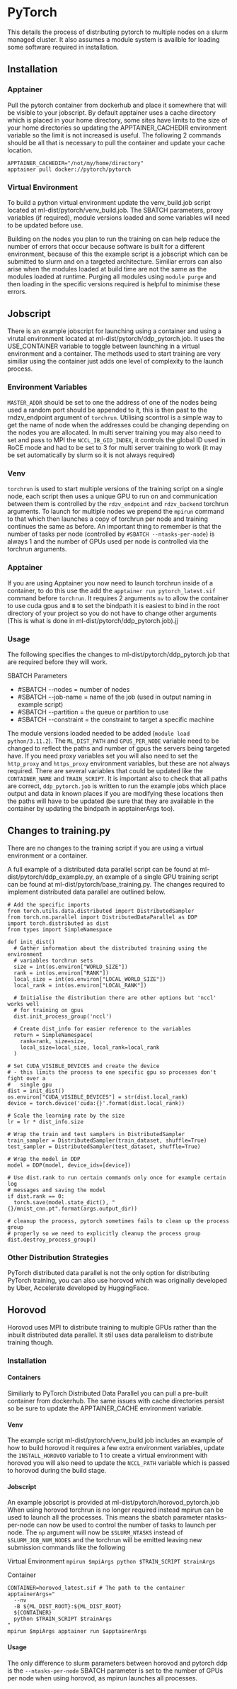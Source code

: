 # PyTorch
This details the process of distributing pytorch to multiple nodes on a 
slurm managed cluster. It also assumes a module system is availble for loading
some software required in installation.

## Installation
### Apptainer
Pull the pytorch container from dockerhub and place it somewhere that will be 
visible to your jobscript. By default apptainer uses a cache directory which is 
placed in your home directory, some sites have limits to the size of your home 
directories so updating the APPTAINER_CACHEDIR environment variable so the limit 
is not increased is useful. The following 2 commands should be all that is 
necessary to pull the container and update your cache location.

```
APPTAINER_CACHEDIR="/not/my/home/directory"
apptainer pull docker://pytorch/pytorch
```

### Virtual Environment
To build a python virtual environment update the venv_build.job script located 
at ml-dist/pytorch/venv_build.job. The SBATCH parameters, proxy variables (if
required), module versions loaded and some variables will need to be updated 
before use.

Building on the nodes you plan to run the training on can help reduce the 
number of errors that occur because software is built for a different 
environment, because of this the example script is a jobscript which can be 
submitted to slurm and on a targeted architecture. Similiar errors can also 
arise when the modules loaded at build time are not the same as the modules 
loaded at runtime. Purging all modules using `module purge` and then loading in 
the specific versions required is helpful to minimise these errors.


## Jobscript
There is an example jobscript for launching using a container and using a 
virutal environment located at ml-dist/pytorch/ddp_pytorch.job. It uses the 
USE_CONTAINER variable to toggle between launching in a virtual environment and 
a container. The methods used to start training are very similiar using the 
container just adds one level of complexity to the launch process.

### Environment Variables
`MASTER_ADDR` should be set to one the address of one of the nodes being used a 
random port should be appended to it, this is then past to the rndzv_endpoint 
argument of `torchrun`. Utilising scontrol is a simple way to get the name of 
node when the addresses could be changing depending on the nodes you are 
allocated. In multi server training you may also need to set and pass to MPI 
the `NCCL_IB_GID_INDEX`, it controls the global ID used in RoCE mode and had to 
be set to 3 for multi server training to work (it may be set automatically by 
slurm so it is not always required)

### Venv
`torchrun` is used to start multiple versions of the training script on a single 
node, each script then uses a unique GPU to run on and communication between 
them is controlled by the `rdzv_endpoint` and `rdzv_backend` torchrun arguments. 
To launch for multiple nodes we prepend the `mpirun` command to that which then 
launches a copy of torchrun per node and training continues the same as before.
An important thing to remember is that the number of tasks per node (controlled 
by `#SBATCH --ntasks-per-node`) is always 1 and the number of GPUs used per node 
is controlled via the torchrun arguments.

### Apptainer
If you are using Apptainer you now need to launch torchrun inside of a 
container, to do this use the add the `apptainer run pytorch_latest.sif` command 
before `torchrun`. It requires 2 arguments `nv` to allow the container to 
use cuda gpus and `B` to set the bindpath it is easiest to bind in the root 
directory of your project so you do not have to change other arguments (This is 
what is done in ml-dist/pytorch/ddp_pytorch.job).jj

### Usage
The following specifies the changes to ml-dist/pytorch/ddp_pytorch.job that 
are required before they will work.

SBATCH Parameters
- #SBATCH --nodes = number of nodes
- #SBATCH --job-name = name of the job (used in output naming in example script)
- #SBATCH --partition = the queue or partition to use
- #SBATCH --constraint = the constraint to target a specific machine

The module versions loaded needed to be added (`module load python/3.11.2`). The
`ML_DIST_PATH` and `GPUS_PER_NODE` variable need to be changed to reflect the paths
and number of gpus the servers being targeted have. If you need proxy variables 
set you will also need to set the `http_proxy` and `https_proxy` environment 
variables, but these are not always required. There are several variables that
could be updated like the `CONTAINER_NAME` and `TRAIN_SCRIPT`. It is important 
also to check that all paths are correct, `ddp_pytorch.job` is written to run the
example jobs which place output and data in known places if you are modifying 
these locations then the paths will have to be updated (be sure that they are
available in the container by updating the bindpath in apptainerArgs too).

## Changes to training.py
There are no changes to the training script if you are using a virtual 
environment or a container. 

A full example of a distributed data parallel script can be found at 
ml-dist/pytorch/ddp_example.py, an example of a single GPU training script 
can be found at ml-dist/pytorch/base_training.py. The changes required to 
implement distributed data parallel are outlined below.
```
# Add the specific imports
from torch.utils.data.distributed import DistributedSampler
from torch.nn.parallel import DistributedDataParallel as DDP
import torch.distributed as dist
from types import SimpleNamespace

def init_dist()
  # Gather information about the distributed training using the environment 
  # variables torchrun sets
  size = int(os.environ["WORLD_SIZE"])
  rank = int(os.environ["RANK"])
  local_size = int(os.environ["LOCAL_WORLD_SIZE"])
  local_rank = int(os.environ["LOCAL_RANK"])

  # Initialise the distribution there are other options but 'nccl' works well 
  # for training on gpus
  dist.init_process_group('nccl')

  # Create dist_info for easier reference to the variables
  return = SimpleNamespace(
    rank=rank, size=size,
    local_size=local_size, local_rank=local_rank
  )

# Set CUDA_VISIBLE_DEVICES and create the device
# - this limits the process to one specific gpu so processes don't fight over a 
#   single gpu
dist = init_dist()
os.environ["CUDA_VISIBLE_DEVICES"] = str(dist.local_rank)
device = torch.device('cuda:{}'.format(dist.local_rank))

# Scale the learning rate by the size
lr = lr * dist_info.size

# Wrap the train and test samplers in DistributedSampler
train_sampler = DistributedSampler(train_dataset, shuffle=True)
test_sampler = DistributedSampler(test_dataset, shuffle=True)

# Wrap the model in DDP
model = DDP(model, device_ids=[device])

# Use dist.rank to run certain commands only once for example certain log 
# messages and saving the model
if dist.rank == 0:
  torch.save(model.state_dict(), "{}/mnist_cnn.pt".format(args.output_dir))
  
# cleanup the process, pytorch sometimes fails to clean up the process group 
# properly so we need to explicitly cleanup the process group
dist.destroy_process_group()
```

### Other Distribution Strategies
PyTorch distributed data parallel is not the only option for distributing 
PyTorch training, you can also use horovod which was originally developed by 
Uber, Accelerate developed by HuggingFace.

## Horovod
Horovod uses MPI to distribute training to multiple GPUs rather than the 
inbuilt distributed data parallel. It stil uses data parallelism to distribute 
training though.

### Installation
#### Containers
Similiarly to PyTorch Distributed Data Parallel you can pull a pre-built 
container from dockerhub. The same issues with cache directories persist so be 
sure to update the APPTAINER_CACHE environment variable.

#### Venv
The example script ml-dist/pytorch/venv_build.job includes an example of how to
build horovod it requires a few extra environment variables, update the 
`INSTALL_HOROVOD` variable to 1 to create a virtual environment with horovod 
you will also need to update the `NCCL_PATH` variable which is passed to 
horovod during the build stage.

#### Jobscript
An example jobscript is provided at ml-dist/pytorch/horovod_pytorch.job When 
using horovod torchrun is no longer required instead mpirun can be used to 
launch all the processes. This means the sbatch parameter ntasks-per-node can 
now be used to control the number of tasks to launch per node. The `np` 
argument will now be `$SLURM_NTASKS` instead of `$SLURM_JOB_NUM_NODES` and the 
torchrun will be emitted leaving new submission commands like the following 

Virtual Environment
`mpirun $mpiArgs python $TRAIN_SCRIPT $trainArgs`

Container
```
CONTAINER=horovod_latest.sif # The path to the container
apptainerArgs="
  --nv
  -B ${ML_DIST_ROOT}:${ML_DIST_ROOT}
  ${CONTAINER}
  python $TRAIN_SCRIPT $trainArgs
"
mpirun $mpiArgs apptainer run $apptainerArgs
```

#### Usage
The only difference to slurm parameters between horovod and pytorch ddp is 
the `--ntasks-per-node` SBATCH parameter is set to the number of GPUs per node 
when using horovod, as mpirun launches all processes.
